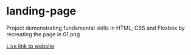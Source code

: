 # landing-page

Project demonstrating fundamental skills in HTML, CSS and Flexbox by recreating the page in 01.png

[Live link to website](https://yushen-qiu.github.io/landing-page/)
